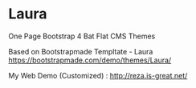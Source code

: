 # Laura
One Page Bootstrap 4 Bat Flat CMS Themes

Based on Bootstrapmade Templtate - Laura
https://bootstrapmade.com/demo/themes/Laura/

My Web Demo (Customized) : http://reza.is-great.net/
